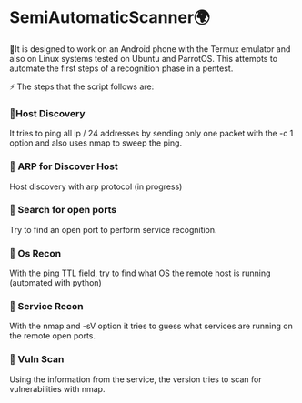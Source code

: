# SemiAutomaticScanner🌍

🤔It is designed to work on an Android phone with the Termux emulator and also on Linux systems tested on Ubuntu and ParrotOS. This attempts to automate the first steps of a recognition phase in a pentest.

  ⚡️ The steps that the script follows are:

<h3> 🔭Host Discovery </h3>
It tries to ping all ip / 24 addresses by sending only one packet with the -c 1 option and also uses nmap to sweep the ping.

<h3> 🔭 ARP for Discover Host </h3>
Host discovery with arp protocol (in progress)

<h3> 🔭 Search for open ports </h3>
Try to find an open port to perform service recognition.

<h3> 🔭 Os Recon </h3>
With the ping TTL field, try to find what OS the remote host is running (automated with python)

<h3> 🔭 Service Recon </h3>
With the nmap and -sV option it tries to guess what services are running on the remote open ports.

<h3> 🔭 Vuln Scan </h3>
Using the information from the service, the version tries to scan for vulnerabilities with nmap.

